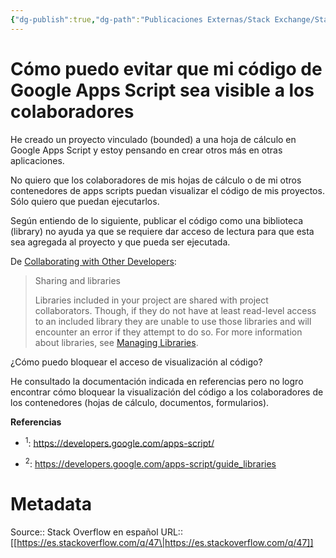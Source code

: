 ```yaml
---
{"dg-publish":true,"dg-path":"Publicaciones Externas/Stack Exchange/Stack Overflow en español/es.stackoverflow.com-47.md","permalink":"/publicaciones-externas/stack-exchange/stack-overflow-en-espanol/es-stackoverflow-com-47/","title":"Cómo puedo evitar que mi código de Google Apps Script sea visible a los colaboradores","hide":true,"noteIcon":"\"0\"","created":"2024-04-03T12:49:10.416-06:00","updated":"2024-04-05T16:43:48.279-06:00"}
---
```


# Cómo puedo evitar que mi código de Google Apps Script sea visible a los colaboradores

He creado un proyecto vinculado (bounded) a una hoja de cálculo en Google Apps Script y estoy pensando en crear otros más en otras aplicaciones. 

No quiero que los colaboradores de mis hojas de cálculo o de mi otros contenedores de apps scripts puedan visualizar el código de mis proyectos. Sólo quiero que puedan ejecutarlos.

Según entiendo de lo siguiente, publicar el código como una biblioteca (library) no ayuda ya que se requiere dar acceso de lectura para que esta sea agregada al proyecto y que pueda ser ejecutada.

De [Collaborating with Other Developers][1]:

> Sharing and libraries
> 
> Libraries included in your project are shared with project
> collaborators. Though, if they do not have at least read-level access
> to an included library they are unable to use those libraries and will
> encounter an error if they attempt to do so. For more information
> about libraries, see [Managing Libraries](https://developers.google.com/apps-script/managing_libraries).


¿Cómo puedo bloquear el acceso de visualización al código?

He consultado la documentación indicada en referencias pero no logro encontrar cómo bloquear la visualización del código a los colaboradores de los contenedores (hojas de cálculo, documentos, formularios).

**Referencias**  

- <sup>1</sup>: https://developers.google.com/apps-script/
- <sup>2</sup>: https://developers.google.com/apps-script/guide_libraries


  [1]: https://developers.google.com/apps-script/collaborating

# Metadata
Source:: Stack Overflow en español
URL:: [[https://es.stackoverflow.com/q/47\|https://es.stackoverflow.com/q/47]]

